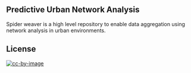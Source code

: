 ## Predictive Urban Network Analysis

Spider weaver is a high level repository to enable data aggregation using network analysis in urban environments.

## License

[![cc-by-image](https://i.creativecommons.org/l/by/4.0/88x31.png)](https://creativecommons.org/licenses/by/4.0/)
